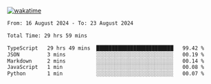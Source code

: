 [![wakatime](https://wakatime.com/badge/user/702d7a0d-6421-40c6-be4d-9b18f6ca91d5.svg)](https://wakatime.com/@702d7a0d-6421-40c6-be4d-9b18f6ca91d5)

<!--START_SECTION:waka-->

```txt
From: 16 August 2024 - To: 23 August 2024

Total Time: 29 hrs 59 mins

TypeScript   29 hrs 49 mins  █████████████████████████   99.42 %
JSON         3 mins          ░░░░░░░░░░░░░░░░░░░░░░░░░   00.19 %
Markdown     2 mins          ░░░░░░░░░░░░░░░░░░░░░░░░░   00.14 %
JavaScript   1 min           ░░░░░░░░░░░░░░░░░░░░░░░░░   00.08 %
Python       1 min           ░░░░░░░░░░░░░░░░░░░░░░░░░   00.07 %
```

<!--END_SECTION:waka-->